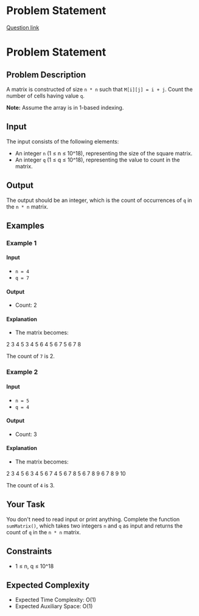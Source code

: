 # Problem Statement
[Question link](https://www.geeksforgeeks.org/problems/summed-matrix5834/1?page=1&sprint=ca8ae412173dbd8346c26a0295d098fd&sortBy=submissions)

# Problem Statement

## Problem Description

A matrix is constructed of size `n * n` such that `M[i][j] = i + j`. Count the number of cells having value `q`.

**Note:** Assume the array is in 1-based indexing.

## Input

The input consists of the following elements:

- An integer `n` (1 ≤ n ≤ 10^18), representing the size of the square matrix.
- An integer `q` (1 ≤ q ≤ 10^18), representing the value to count in the matrix.

## Output

The output should be an integer, which is the count of occurrences of `q` in the `n * n` matrix.

## Examples

### Example 1

#### Input
- `n = 4`
- `q = 7`

#### Output
- Count: 2

#### Explanation
- The matrix becomes:

2 3 4 5
3 4 5 6
4 5 6 7
5 6 7 8

The count of `7` is 2.

### Example 2

#### Input
- `n = 5`
- `q = 4`

#### Output
- Count: 3

#### Explanation
- The matrix becomes:

2 3 4 5 6
3 4 5 6 7
4 5 6 7 8
5 6 7 8 9
6 7 8 9 10


The count of `4` is 3.

## Your Task

You don't need to read input or print anything. Complete the function `sumMatrix()`, which takes two integers `n` and `q` as input and returns the count of `q` in the `n * n` matrix.

## Constraints

- 1 ≤ n, q ≤ 10^18

## Expected Complexity

- Expected Time Complexity: O(1)
- Expected Auxiliary Space: O(1)

